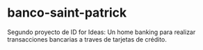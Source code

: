# banco-saint-patrick
Segundo proyecto de ID for Ideas: Un home banking para realizar transacciones bancarias a traves de tarjetas de crédito.
